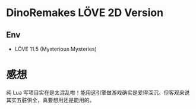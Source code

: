 # DinoRemakes LÖVE 2D Version

## Env

- LÖVE 11.5 (Mysterious Mysteries)

# 感想

纯 Lua 写项目实在是太混乱啦！能用这引擎做游戏确实是爱得深沉。但客观来说其实五脏俱全，真要想用还是能用的。

